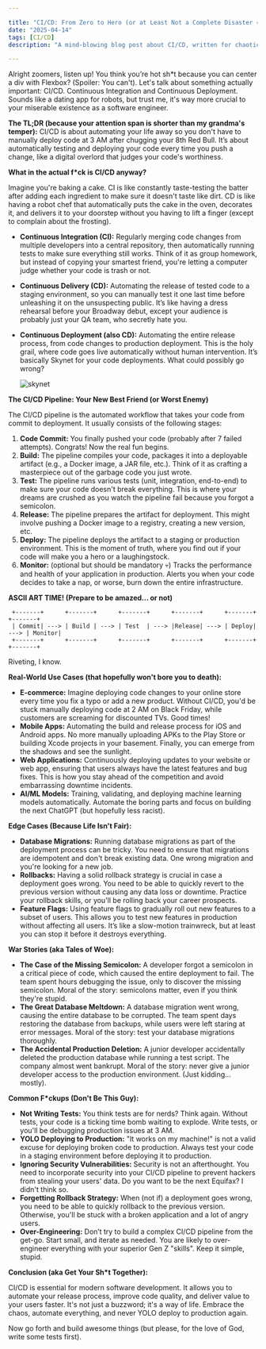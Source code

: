 ```yaml
---

title: "CI/CD: From Zero to Hero (or at Least Not a Complete Disaster 💀🙏)"
date: "2025-04-14"
tags: [CI/CD]
description: "A mind-blowing blog post about CI/CD, written for chaotic Gen Z engineers who probably already YOLO merge to main anyway."

---
```


Alright zoomers, listen up! You think you’re hot sh*t because you can center a div with Flexbox? (Spoiler: You can't). Let's talk about something actually important: CI/CD. Continuous Integration and Continuous Deployment. Sounds like a dating app for robots, but trust me, it's way more crucial to your miserable existence as a software engineer.

**The TL;DR (because your attention span is shorter than my grandma's temper):** CI/CD is about automating your life away so you don't have to manually deploy code at 3 AM after chugging your 8th Red Bull. It’s about automatically testing and deploying your code every time you push a change, like a digital overlord that judges your code's worthiness.

**What in the actual f\*ck is CI/CD anyway?**

Imagine you're baking a cake. CI is like constantly taste-testing the batter after adding each ingredient to make sure it doesn't taste like dirt. CD is like having a robot chef that automatically puts the cake in the oven, decorates it, and delivers it to your doorstep without you having to lift a finger (except to complain about the frosting).

*   **Continuous Integration (CI):** Regularly merging code changes from multiple developers into a central repository, then automatically running tests to make sure everything still works. Think of it as group homework, but instead of copying your smartest friend, you're letting a computer judge whether your code is trash or not.

*   **Continuous Delivery (CD):** Automating the release of tested code to a staging environment, so you can manually test it one last time before unleashing it on the unsuspecting public. It’s like having a dress rehearsal before your Broadway debut, except your audience is probably just your QA team, who secretly hate you.

*   **Continuous Deployment (also CD):** Automating the entire release process, from code changes to production deployment. This is the holy grail, where code goes live automatically without human intervention. It’s basically Skynet for your code deployments. What could possibly go wrong?

    ![skynet](https://i.kym-cdn.com/photos/images/newsfeed/000/283/235/7e3.jpg)

**The CI/CD Pipeline: Your New Best Friend (or Worst Enemy)**

The CI/CD pipeline is the automated workflow that takes your code from commit to deployment. It usually consists of the following stages:

1.  **Code Commit:** You finally pushed your code (probably after 7 failed attempts). Congrats! Now the real fun begins.
2.  **Build:** The pipeline compiles your code, packages it into a deployable artifact (e.g., a Docker image, a JAR file, etc.). Think of it as crafting a masterpiece out of the garbage code you just wrote.
3.  **Test:** The pipeline runs various tests (unit, integration, end-to-end) to make sure your code doesn't break everything. This is where your dreams are crushed as you watch the pipeline fail because you forgot a semicolon.
4.  **Release:** The pipeline prepares the artifact for deployment. This might involve pushing a Docker image to a registry, creating a new version, etc.
5.  **Deploy:** The pipeline deploys the artifact to a staging or production environment. This is the moment of truth, where you find out if your code will make you a hero or a laughingstock.
6. **Monitor:** (optional but should be mandatory 💀) Tracks the performance and health of your application in production. Alerts you when your code decides to take a nap, or worse, burn down the entire infrastructure.

**ASCII ART TIME! (Prepare to be amazed... or not)**

```
 +-------+      +-------+      +-------+      +-------+      +-------+      +-------+
 | Commit| ---> | Build | ---> | Test  | ---> |Release| ---> | Deploy| ---> | Monitor|
 +-------+      +-------+      +-------+      +-------+      +-------+      +-------+
```

Riveting, I know.

**Real-World Use Cases (that hopefully won't bore you to death):**

*   **E-commerce:** Imagine deploying code changes to your online store every time you fix a typo or add a new product. Without CI/CD, you'd be stuck manually deploying code at 2 AM on Black Friday, while customers are screaming for discounted TVs. Good times!
*   **Mobile Apps:** Automating the build and release process for iOS and Android apps. No more manually uploading APKs to the Play Store or building Xcode projects in your basement. Finally, you can emerge from the shadows and see the sunlight.
*   **Web Applications:** Continuously deploying updates to your website or web app, ensuring that users always have the latest features and bug fixes. This is how you stay ahead of the competition and avoid embarrassing downtime incidents.
*   **AI/ML Models:** Training, validating, and deploying machine learning models automatically. Automate the boring parts and focus on building the next ChatGPT (but hopefully less racist).

**Edge Cases (Because Life Isn't Fair):**

*   **Database Migrations:** Running database migrations as part of the deployment process can be tricky. You need to ensure that migrations are idempotent and don't break existing data. One wrong migration and you're looking for a new job.
*   **Rollbacks:** Having a solid rollback strategy is crucial in case a deployment goes wrong. You need to be able to quickly revert to the previous version without causing any data loss or downtime. Practice your rollback skills, or you'll be rolling back your career prospects.
*   **Feature Flags:** Using feature flags to gradually roll out new features to a subset of users. This allows you to test new features in production without affecting all users. It’s like a slow-motion trainwreck, but at least you can stop it before it destroys everything.

**War Stories (aka Tales of Woe):**

*   **The Case of the Missing Semicolon:** A developer forgot a semicolon in a critical piece of code, which caused the entire deployment to fail. The team spent hours debugging the issue, only to discover the missing semicolon. Moral of the story: semicolons matter, even if you think they're stupid.
*   **The Great Database Meltdown:** A database migration went wrong, causing the entire database to be corrupted. The team spent days restoring the database from backups, while users were left staring at error messages. Moral of the story: test your database migrations thoroughly.
*   **The Accidental Production Deletion:** A junior developer accidentally deleted the production database while running a test script. The company almost went bankrupt. Moral of the story: never give a junior developer access to the production environment. (Just kidding... mostly).

**Common F\*ckups (Don't Be This Guy):**

*   **Not Writing Tests:** You think tests are for nerds? Think again. Without tests, your code is a ticking time bomb waiting to explode. Write tests, or you'll be debugging production issues at 3 AM.
*   **YOLO Deploying to Production:** "It works on my machine!" is not a valid excuse for deploying broken code to production. Always test your code in a staging environment before deploying it to production.
*   **Ignoring Security Vulnerabilities:** Security is not an afterthought. You need to incorporate security into your CI/CD pipeline to prevent hackers from stealing your users' data. Do you want to be the next Equifax? I didn't think so.
*   **Forgetting Rollback Strategy:** When (not if) a deployment goes wrong, you need to be able to quickly rollback to the previous version. Otherwise, you'll be stuck with a broken application and a lot of angry users.
*   **Over-Engineering:** Don’t try to build a complex CI/CD pipeline from the get-go. Start small, and iterate as needed. You are likely to over-engineer everything with your superior Gen Z "skills". Keep it simple, stupid.

**Conclusion (aka Get Your Sh\*t Together):**

CI/CD is essential for modern software development. It allows you to automate your release process, improve code quality, and deliver value to your users faster. It's not just a buzzword; it's a way of life. Embrace the chaos, automate everything, and never YOLO deploy to production again.

Now go forth and build awesome things (but please, for the love of God, write some tests first).
